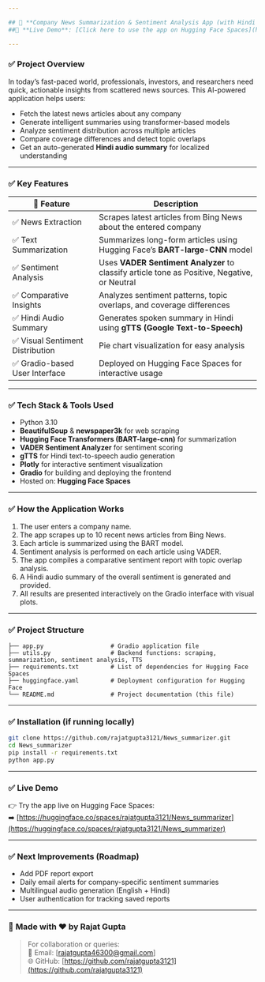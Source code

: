 ```yaml
---

## 📢 **Company News Summarization & Sentiment Analysis App (with Hindi Audio)**  
##🚀 **Live Demo**: [Click here to use the app on Hugging Face Spaces](https://huggingface.co/spaces/rajatgupta3121/News_summarizer)  

---
```


### ✅ **Project Overview**  
In today’s fast-paced world, professionals, investors, and researchers need quick, actionable insights from scattered news sources. This AI-powered application helps users:  
- Fetch the latest news articles about any company  
- Generate intelligent summaries using transformer-based models  
- Analyze sentiment distribution across multiple articles  
- Compare coverage differences and detect topic overlaps  
- Get an auto-generated **Hindi audio summary** for localized understanding  

---

### ✅ **Key Features**  
| 🌟 Feature                               | Description                                                                          |
|------------------------------------------|--------------------------------------------------------------------------------------|
| ✅ News Extraction                       | Scrapes latest articles from Bing News about the entered company                    |
| ✅ Text Summarization                    | Summarizes long-form articles using Hugging Face’s **BART-large-CNN** model         |
| ✅ Sentiment Analysis                    | Uses **VADER Sentiment Analyzer** to classify article tone as Positive, Negative, or Neutral |
| ✅ Comparative Insights                  | Analyzes sentiment patterns, topic overlaps, and coverage differences               |
| ✅ Hindi Audio Summary                   | Generates spoken summary in Hindi using **gTTS (Google Text-to-Speech)**            |
| ✅ Visual Sentiment Distribution         | Pie chart visualization for easy analysis                                           |
| ✅ Gradio-based User Interface           | Deployed on Hugging Face Spaces for interactive usage                               |

---

### ✅ **Tech Stack & Tools Used**  
- Python 3.10  
- **BeautifulSoup** & **newspaper3k** for web scraping  
- **Hugging Face Transformers (BART-large-cnn)** for summarization  
- **VADER Sentiment Analyzer** for sentiment scoring  
- **gTTS** for Hindi text-to-speech audio generation  
- **Plotly** for interactive sentiment visualization  
- **Gradio** for building and deploying the frontend  
- Hosted on: **Hugging Face Spaces**  

---

### ✅ **How the Application Works**  
1. The user enters a company name.  
2. The app scrapes up to 10 recent news articles from Bing News.  
3. Each article is summarized using the BART model.  
4. Sentiment analysis is performed on each article using VADER.  
5. The app compiles a comparative sentiment report with topic overlap analysis.  
6. A Hindi audio summary of the overall sentiment is generated and provided.  
7. All results are presented interactively on the Gradio interface with visual plots.  

---

### ✅ **Project Structure**
```
├── app.py                   # Gradio application file
├── utils.py                 # Backend functions: scraping, summarization, sentiment analysis, TTS
├── requirements.txt         # List of dependencies for Hugging Face Spaces
├── huggingface.yaml         # Deployment configuration for Hugging Face
└── README.md                # Project documentation (this file)
```

---

### ✅ **Installation (if running locally)**
```bash
git clone https://github.com/rajatgupta3121/News_summarizer.git
cd News_summarizer
pip install -r requirements.txt
python app.py
```

---

### ✅ **Live Demo**
👉 Try the app live on Hugging Face Spaces:  
➡️ [https://huggingface.co/spaces/rajatgupta3121/News_summarizer](https://huggingface.co/spaces/rajatgupta3121/News_summarizer)  

---

### ✅ **Next Improvements (Roadmap)**
- Add PDF report export  
- Daily email alerts for company-specific sentiment summaries  
- Multilingual audio generation (English + Hindi)  
- User authentication for tracking saved reports  

---

### 🙌 **Made with ❤️ by Rajat Gupta**  
> For collaboration or queries:  
📧 Email: [rajatgupta46300@gmail.com]  
🌐 GitHub: [https://github.com/rajatgupta3121](https://github.com/rajatgupta3121)  

